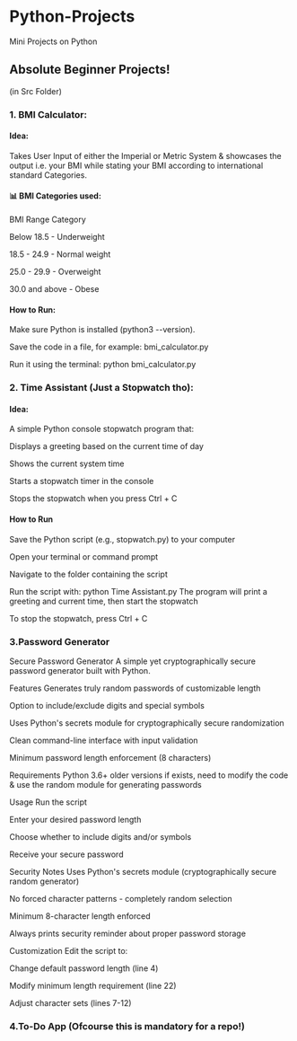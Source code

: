 # Python-Projects
Mini Projects on Python
## Absolute Beginner Projects!
(in Src Folder)
### 1. BMI Calculator:
#### Idea:
Takes User Input of either the Imperial or Metric System & showcases the output i.e. your BMI while stating your BMI according to international standard Categories.
#### 📊 BMI Categories used:

BMI Range	Category

Below 18.5 - 	Underweight

18.5 - 24.9 - 	Normal weight

25.0 - 29.9 -	Overweight

30.0 and above -	Obese

#### How to Run:
Make sure Python is installed (python3 --version).

Save the code in a file, for example: bmi_calculator.py

Run it using the terminal:
python bmi_calculator.py

### 2. Time Assistant (Just a Stopwatch tho):
#### Idea:
A simple Python console stopwatch program that:

Displays a greeting based on the current time of day

Shows the current system time

Starts a stopwatch timer in the console

Stops the stopwatch when you press Ctrl + C
#### How to Run
Save the Python script (e.g., stopwatch.py) to your computer

Open your terminal or command prompt

Navigate to the folder containing the script

Run the script with:
python Time Assistant.py
The program will print a greeting and current time, then start the stopwatch

To stop the stopwatch, press Ctrl + C

### 3.Password Generator
Secure Password Generator
A simple yet cryptographically secure password generator built with Python.

Features
Generates truly random passwords of customizable length

Option to include/exclude digits and special symbols

Uses Python's secrets module for cryptographically secure randomization

Clean command-line interface with input validation

Minimum password length enforcement (8 characters)

Requirements
Python 3.6+
older versions if exists, need to modify the code & use the random module for generating passwords

Usage
Run the script

Enter your desired password length

Choose whether to include digits and/or symbols

Receive your secure password

Security Notes
Uses Python's secrets module (cryptographically secure random generator)

No forced character patterns - completely random selection

Minimum 8-character length enforced

Always prints security reminder about proper password storage

Customization
Edit the script to:

Change default password length (line 4)

Modify minimum length requirement (line 22)

Adjust character sets (lines 7-12)



### 4.To-Do App (Ofcourse this is mandatory for a repo!)




